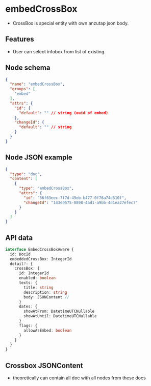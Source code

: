 # embedCrossBox

- CrossBox is special entity with own anzutap json body.

## Features
- User can select infobox from list of existing.

## Node schema

```json
{
  "name": "embedCrossBox",
  "groups": [
    "embed"
  ],
  "attrs": {
    "id": {
      "default": "" // string (uuid of embed)
    },
    "changeId": {
      "default": "" // string
    }
  }
}
```

## Node JSON example

```json
{
  "type": "doc",
  "content": [
    {
      "type": "embedCrossBox",
      "attrs": {
        "id": "56f63eec-7f7d-49eb-b477-0f76a74d510f",
        "changeId": "143e0575-8898-4ad1-a9bb-4d1ea27efec7"
      }
    }
  ]
}
```

## API data

```ts
interface EmbedCrossBoxAware {
  id: DocId
  embeddedCrossBox: IntegerId
  detail?: {
    crossBox: {
      id: IntegerId
      enabled: boolean
      texts: {
        title: string
        description: string
        body: JSONContent // 
      }
      dates: {
        showAtFrom: DatetimeUTCNullable
        showAtUntil: DatetimeUTCNullable
      }
      flags: {
        allowAsEmbed: boolean
      }
    }
  }
}
```

## Crossbox JSONContent
 - theoretically can contain all doc with all nodes from these docs
